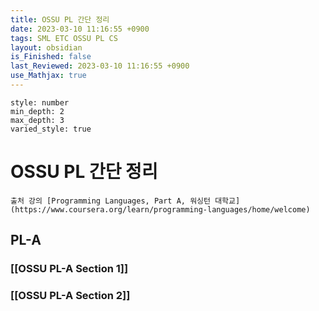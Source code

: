 ```yaml
---
title: OSSU PL 간단 정리
date: 2023-03-10 11:16:55 +0900
tags: SML ETC OSSU PL CS
layout: obsidian
is_Finished: false
last_Reviewed: 2023-03-10 11:16:55 +0900
use_Mathjax: true
---
```


```toc
style: number
min_depth: 2
max_depth: 3
varied_style: true
```

# OSSU PL 간단 정리
```ad-quote
출처 강의 [Programming Languages, Part A, 워싱턴 대학교](https://www.coursera.org/learn/programming-languages/home/welcome)
```
## PL-A
### [[OSSU PL-A Section 1]]
### [[OSSU PL-A Section 2]] 
